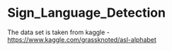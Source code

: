 # Sign_Language_Detection
The data set is taken from kaggle - https://www.kaggle.com/grassknoted/asl-alphabet 
